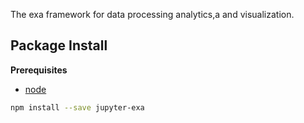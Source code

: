 The exa framework for data processing analytics,a and visualization.

Package Install
---------------

**Prerequisites**
- [node](http://nodejs.org/)

```bash
npm install --save jupyter-exa
```
